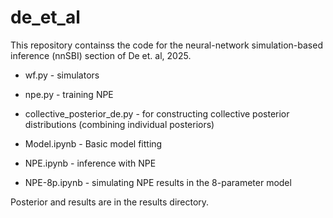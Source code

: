 # de_et_al

This repository containss the code for the neural-network simulation-based inference (nnSBI) section of De et. al, 2025.

- wf.py - simulators
- npe.py - training NPE
- collective_posterior_de.py - for constructing collective posterior distributions (combining individual posteriors)

- Model.ipynb - Basic model fitting
- NPE.ipynb - inference with NPE
- NPE-8p.ipynb - simulating NPE results in the 8-parameter model

Posterior and results are in the results directory.